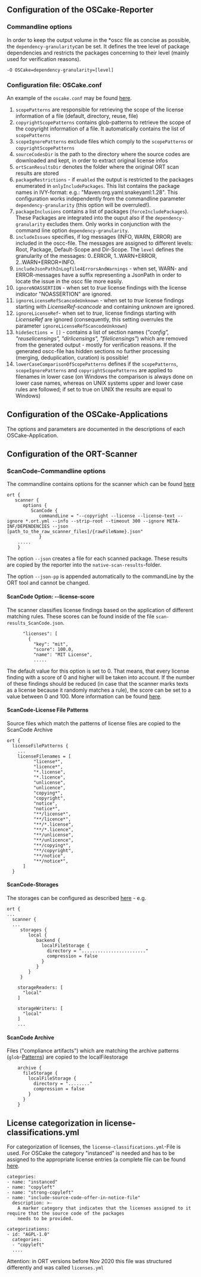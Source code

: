 ## Configuration of the OSCake-Reporter

### Commandline options
In order to keep the output volume in the \*oscc file as concise as possible, the `dependency-granularity`can be set. It defines the tree level of package dependencies and restricts the packages concerning to their level (mainly used for verification reasons).
 
`-O OSCake=dependency-granularity=[level]` 

### Configuration file: OSCake.conf

An example of the `oscake.conf` may be found [here](./examples/versionJan2022_2/oscake.conf).

1. `scopePatterns` are responsible for retrieving the scope of the license information of a file (default, directory, reuse, file)
2. `copyrightScopePatterns` contains glob-patterns to retrieve the scope of the copyright information of a file. It automatically contains the list of `scopePatterns`
3. `scopeIgnorePatterns` exclude files which comply to the `scopePatterns` or `copyrightScopePatterns`
4. `sourceCodesDir` is the path to the directory where the source codes are downloaded and kept, in order to extract original license infos
5. `ortScanResultsDir` denotes the folder where the original ORT scan results are stored
6. `packageRestrictions` - if `enabled` the output is restricted to the packages enumerated in `onlyIncludePackages`. This list contains the package names in IVY-format: e.g.: "Maven:org.yaml:snakeyaml:1.28". This configuration works independently from the commandline parameter `dependency-granularity` (this option will be overruled!).
7. `packageInclusions` contains a list of packages (`forceIncludePackages`). These Packages are integrated into the ouput also if the `dependency-granularity` excludes them. Only works in conjunction with the command line option `dependency-granularity`.
8. `includeIssues` specifies, if log messages (INFO, WARN, ERROR) are included in the oscc-file. The messages are assigned to different levels: Root, Package, Default-Scope and Dir-Scope. The `level` defines the granularity of the messages: 0..ERROR, 1..WARN+ERROR, 2..WARN+ERROR+INFO.
9. `includeJsonPathInLogfile4ErrorsAndWarnings` - when set, WARN- and ERROR-messages have a suffix representing a JsonPath in order to locate the issue in the oscc file more easily.
10. `ignoreNOASSERTION` - when set to *true* license findings with the license indicator "NOASSERTION" are ignored.
11. `ignoreLicenseRefScancodeUnknown` - when set to *true* license findings starting with *LicenseRef-scancode* and containing *unknown* are ignored.
12. `ignoreLicenseRef`- when set to *true*, license findings starting with *LicenseRef* are ignored (consequently, this setting overrules the parameter `ignoreLicenseRefScancodeUnknown`)  
13. `hideSections = []` - contains a list of section names (*"config", "reuselicensings", "dirlicensings", "filelicensings"*) which are removed from the generated output - mostly for verification reasons. If the generated oscc-file has hidden sections no further processing (merging, deduplication, curation) is possible!
14. `lowerCaseComparisonOfScopePatterns` defines if the `scopePatterns`, `scopeIgnorePatterns` and `copyrightScopePatterns` are applied to filenames in lower case (on Windows the comparison is always done on lower case names, whereas on UNIX systems upper and lower case rules are followed; if set to true on UNIX the results are equal to Windows)

## Configuration of the OSCake-Applications
The options and parameters are documented in the descriptions of each OSCake-Application.

## Configuration of the ORT-Scanner

### ScanCode-Commandline options
The commandline contains options for the scanner which can be found [here](https://scancode-toolkit.readthedocs.io/en/latest/cli-reference/basic-options.html)
```
ort {
   scanner {
      options {
         ScanCode {
            commandLine = "--copyright --license --license-text --ignore *.ort.yml --info --strip-root --timeout 300 --ignore META-INF/DEPENDENCIES --json [path_to_the_raw_scanner_files]/{rawFileName}.json"
            }
    .....
    }
```
The option `--json` creates a file for each scanned package. These results are copied by the reporter into the `native-scan-results`-folder.

The option `--json-pp` is appended automatically to the commandLine by the ORT tool and cannot be changed.

#### ScanCode Option: --license-score
The scanner classifies license findings based on the application of different matching rules. These scores can be found inside of the file `scan-results_ScanCode.json`.
```
      "licenses": [
        {
          "key": "mit",
          "score": 100.0,
          "name": "MIT License",
		  .....
```
The default value for this option is set to 0. That means, that every license finding with a score of 0 and higher will be taken into account. If the number of these findings should be reduced (in case that the scanner marks texts as a license because it randomly matches a rule), the score can be set to a value between 0 and 100. More information can be found [here](https://scancode-toolkit.readthedocs.io/en/latest/cli-reference/basic-options.html#license-score-options). 

#### ScanCode-License File Patterns
Source files which match the patterns of license files are copied to the ScanCode Archive
```
ort {
  licenseFilePatterns {
	...
    licenseFilenames = [
          "license*",
          "licence*",
          "*.license",
          "*.licence",
          "unlicense",
          "unlicence",
          "copying*",
          "copyright",
          "notice",
          "notice*",
          "**/license*",
          "**/licence*",
          "**/*.license",
          "**/*.licence",
          "**/unlicense",
          "**/unlicence",
          "**/copying*",
          "**/copyright",
          "**/notice",
          "**/notice*",
      ]
  }
```

#### ScanCode-Storages
The storages can be configured as described [here](https://github.com/oss-review-toolkit/ort/blob/master/model/src/main/resources/reference.conf) - e.g.
```
ort {
...
  scanner {
  ...
     storages {
        local {
           backend {
             localFileStorage {
               directory = "........................"
               compression = false
             }
           }
        }
     }
	  
    storageReaders: [
      "local"
    ]

    storageWriters: [
      "local"
    ]
    ...
```
#### ScanCode Archive
Files ("compliance artifacts") which are matching the archive patterns (`glob`-[Patterns](https://www.malikbrowne.com/blog/a-beginners-guide-glob-patterns)) are copied to the localFilestorage
```
    archive {
      fileStorage {
        localFileStorage {
          directory = "........"
		  compression = false
        }
      }
    }
```  
## License categorization in license-classifications.yml
For categorization of licenses, the `license-classifications.yml`-File is used. For OSCake the category "instanced" is needed and has to be assigned to the appropriate license entries (a complete file can be found [here](./examples/versionJan2022_2/license-classifications.yml).   

	categories:
	- name: "instanced"
	- name: "copyleft"
	- name: "strong-copyleft"
	- name: "include-source-code-offer-in-notice-file"
	  description: >-
		A marker category that indicates that the licenses assigned to it require that the source code of the packages
		needs to be provided.

	categorizations:
	- id: "AGPL-1.0"
	  categories:
	  - "copyleft"
	  ....

Attention: in ORT versions before Nov 2020 this file was structured differently and was called `licenses.yml`